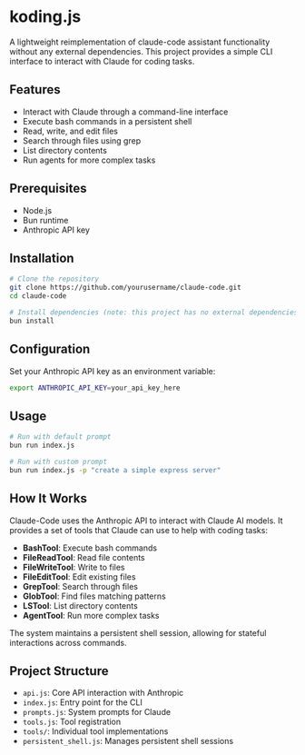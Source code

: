# koding.js

A lightweight reimplementation of claude-code assistant functionality without any external dependencies. This project provides a simple CLI interface to interact with Claude for coding tasks.

## Features

- Interact with Claude through a command-line interface
- Execute bash commands in a persistent shell
- Read, write, and edit files
- Search through files using grep
- List directory contents
- Run agents for more complex tasks

## Prerequisites

- Node.js
- Bun runtime
- Anthropic API key

## Installation

```bash
# Clone the repository
git clone https://github.com/yourusername/claude-code.git
cd claude-code

# Install dependencies (note: this project has no external dependencies)
bun install
```

## Configuration

Set your Anthropic API key as an environment variable:

```bash
export ANTHROPIC_API_KEY=your_api_key_here
```

## Usage

```bash
# Run with default prompt
bun run index.js

# Run with custom prompt
bun run index.js -p "create a simple express server"
```

## How It Works

Claude-Code uses the Anthropic API to interact with Claude AI models. It provides a set of tools that Claude can use to help with coding tasks:

- **BashTool**: Execute bash commands
- **FileReadTool**: Read file contents
- **FileWriteTool**: Write to files
- **FileEditTool**: Edit existing files
- **GrepTool**: Search through files
- **GlobTool**: Find files matching patterns
- **LSTool**: List directory contents
- **AgentTool**: Run more complex tasks

The system maintains a persistent shell session, allowing for stateful interactions across commands.

## Project Structure

- `api.js`: Core API interaction with Anthropic
- `index.js`: Entry point for the CLI
- `prompts.js`: System prompts for Claude
- `tools.js`: Tool registration
- `tools/`: Individual tool implementations
- `persistent_shell.js`: Manages persistent shell sessions
